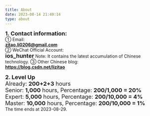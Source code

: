 ```yaml
---
title: About
date: 2023-08-14 21:49:14
type: about
---
```


<font size=4>**1. Contact information:**</font>     
① Email:    
**zitao.li0206@gmail.com**   
② WeChat Official Account:    
<font size=4>**ios_hunter**</font>
Note: It contains the latest accumulation of Chinese technology.
③ Other Chinese blog:    
**https://blog.csdn.net/lizitao**  
<!--Or you can scan with WeChat directly:     -->
<!--<image src="images/qrcode.bmp">  -->



<font size=4>**2. Level Up**</font>  
<font size=4>Already: **200+2+3** hours</font>  
<font size=4>Senior: **1,000** hours, Percentage: **200/1,000 = 20%**</font>        
<font size=4>Expert: **5,000** hours, Percentage: **200/10,000 = 4%**</font>         
<font size=4>Master: **10,000** hours, Percentage: **200/10,000 = 1%**</font>         
The time ends at 2023-08-29.



